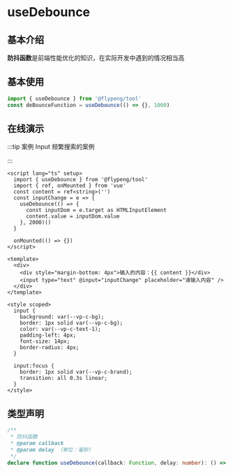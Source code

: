 # useDebounce

## 基本介绍

**防抖函数**是前端性能优化的知识，在实际开发中遇到的情况相当高

<script lang="ts" setup>
	import useDebounce from './index.vue'
</script>

## 基本使用

```ts
import { useDebounce } from '@flypeng/tool'
const deBounceFunction = useDebounce(() => {}, 1000)
```

## 在线演示

:::tip 案例
Input 频繁搜索的案例

<DemoContainer>
	<useDebounce />
</DemoContainer>
:::

```vue
<script lang="ts" setup>
  import { useDebounce } from '@flypeng/tool'
  import { ref, onMounted } from 'vue'
  const content = ref<string>('')
  const inputChange = e => {
    useDebounce(() => {
      const inputDom = e.target as HTMLInputElement
      content.value = inputDom.value
    }, 2000)()
  }

  onMounted(() => {})
</script>

<template>
  <div>
    <div style="margin-bottom: 4px">输入的内容：{{ content }}</div>
    <input type="text" @input="inputChange" placeholder="请输入内容" />
  </div>
</template>

<style scoped>
  input {
    background: var(--vp-c-bg);
    border: 1px solid var(--vp-c-bg);
    color: var(--vp-c-text-1);
    padding-left: 4px;
    font-size: 14px;
    border-radius: 4px;
  }

  input:focus {
    border: 1px solid var(--vp-c-brand);
    transition: all 0.3s linear;
  }
</style>
```

## 类型声明

```ts
/**
 * 防抖函数
 * @param callback
 * @param delay （单位：毫秒）
 */
declare function useDebounce(callback: Function, delay: number): () => void
```
